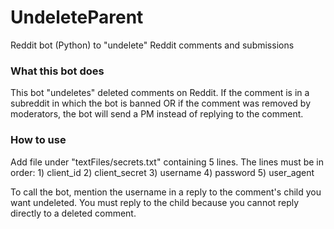 # UndeleteParent
Reddit bot (Python) to "undelete" Reddit comments and submissions

### What this bot does
This bot "undeletes" deleted comments on Reddit. If the comment is in a subreddit in which the bot is banned OR if the comment was removed by moderators, the bot will send a PM instead of replying to the comment.

### How to use
Add file under "textFiles/secrets.txt" containing 5 lines. The lines must be in order: 1) client_id 2) client_secret 3) username 4) password 5) user_agent

To call the bot, mention the username in a reply to the comment's child you want undeleted. You must reply to the child because you cannot reply directly to a deleted comment.
